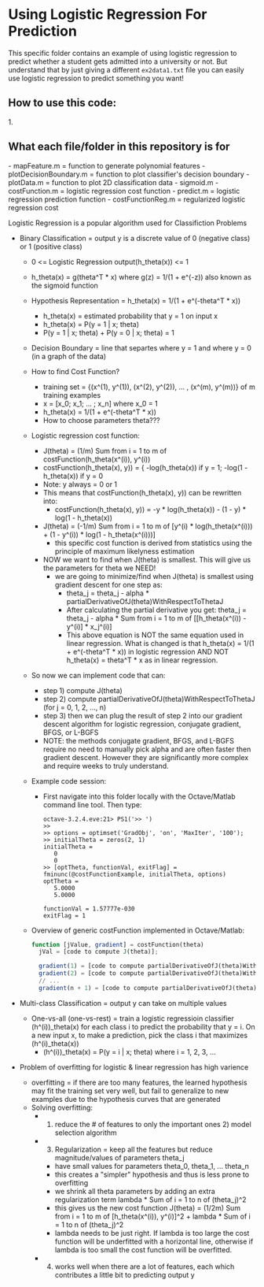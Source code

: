 Using Logistic Regression For Prediction
========================================

This specific folder contains an example of using logistic regression to predict
whether a student gets admitted into a university or not. But understand that by 
just giving a different ```ex2data1.txt``` file you can easily use logistic
regression to predict something you want!

<h2>How to use this code:</h2>
1. 

<h2>What each file/folder in this repository is for</h2>
- mapFeature.m = function to generate polynomial features
- plotDecisionBoundary.m = function to plot classifier's decision boundary
- plotData.m = function to plot 2D classification data
- sigmoid.m
- costFunction.m = logistic regression cost function
- predict.m = logistic regression prediction function
- costFunctionReg.m = regularized logistic regression cost


Logistic Regression is a popular algorithm used for Classifiction Problems

- Binary Classification = output y is a discrete value of 0 (negative class) or 1 (positive class)
  + 0 <= Logistic Regression output(h_theta(x)) <= 1
  + h_theta(x) = g(theta^T * x) where g(z) = 1/(1 + e^(-z)) also known as the sigmoid function
  + Hypothesis Representation = h_theta(x) = 1/(1 + e^(-theta^T * x))
    - h_theta(x) = estimated probability that y = 1 on input x
    - h_theta(x) = P(y = 1 | x; theta)
    - P(y = 1 | x; theta) + P(y = 0 | x; theta) = 1
  + Decision Boundary = line that separtes where y = 1 and where y = 0 (in a graph of the data)
  + How to find Cost Function?
    - training set = {(x^(1), y^(1)), (x^(2), y^(2)), ... , (x^(m), y^(m))} of m training examples
    - x = [x_0; x_1; ... ; x_n] where x_0 = 1
    - h_theta(x) = 1/(1 + e^(-theta^T * x))
    - How to choose parameters theta???
  + Logistic regression cost function:
    - J(theta) = (1/m) Sum from i = 1 to m of costFunction(h_theta(x^(i)), y^(i))
    - costFunction(h_theta(x), y)) = { -log(h_theta(x)) if y = 1; -log(1 - h_theta(x)) if y = 0
    - Note: y always = 0 or 1
    - This means that costFunction(h_theta(x), y)) can be rewritten into:
      + costFunction(h_theta(x), y)) = -y * log(h_theta(x)) - (1 - y) * log(1 - h_theta(x))
    - J(theta) = (-1/m) Sum from i = 1 to m of [y^(i) * log(h_theta(x^(i))) + (1 - y^(i)) * log(1 - h_theta(x^(i)))]
      + this specific cost function is derived from statistics using the principle of maximum likelyness estimation
    - NOW we want to find when J(theta) is smallest. This will give us the parameters for theta we NEED!
      + we are going to minimize/find when J(theta) is smallest using gradient descent for one step as:
        - theta_j = theta_j - alpha * partialDerivativeOfJ(theta)WithRespectToThetaJ
        - After calculating the partial derivative you get: theta_j = theta_j - alpha * Sum from i = 1 to m of [[h_theta(x^(i)) - y^(i)] * x_j^(i)]
        - This above equation is NOT the same equation used in linear regression. What is changed is that h_theta(x) = 1/(1 + e^(-theta^T * x)) in logistic regression AND NOT h_theta(x) = theta^T * x as in linear regression.

  + So now we can implement code that can:
    - step 1) compute J(theta)
    - step 2) compute partialDerivativeOfJ(theta)WithRespectToThetaJ (for j = 0, 1, 2, ..., n)
    - step 3) then we can plug the result of step 2 into our gradient descent algorithm for logistic regression, conjugate gradient, BFGS, or L-BGFS
    - NOTE: the methods conjugate gradient, BFGS, and L-BGFS require no need to manually pick alpha and are often faster then gradient descent. However they are significantly more complex and require weeks to truly understand.

  + Example code session:
    - First navigate into this folder locally with the Octave/Matlab command line tool. Then type:
      ```
      octave-3.2.4.eve:21> PS1('>> ')
      >>
      >> options = optimset('GradObj', 'on', 'MaxIter', '100');
      >> initialTheta = zeros(2, 1)
      initialTheta = 
         0
         0
      >> [optTheta, functionVal, exitFlag] = fminunc(@costFunctionExample, initialTheta, options)
      optTheta = 
         5.0000
         5.0000

      functionVal = 1.57777e-030
      exitFlag = 1
      ```
  + Overview of generic costFunction implemented in Octave/Matlab:
    ```octave
    function [jValue, gradient] = costFunction(theta)
      jVal = [code to compute J(theta)];

      gradient(1) = [code to compute partialDerivativeOfJ(theta)WithRespectToTheta0]
      gradient(2) = [code to compute partialDerivativeOfJ(theta)WithRespectToTheta1]
      // ...
      gradient(n + 1) = [code to compute partialDerivativeOfJ(theta)WithRespectToThetaN]
    ```
- Multi-class Classification = output y can take on multiple values
  + One-vs-all (one-vs-rest) = train a logistic regressioin classifier (h^(i))_theta(x) for each
  class i to predict the probability that y = i. On a new input x, to make a prediction, pick the
  class i that maximizes (h^(i)_theta(x))
    - (h^(i))_theta(x) = P(y = i | x; theta) where i = 1, 2, 3, ...

- Problem of overfitting for logistic & linear regression has high varience
  + overfitting = if there are too many features, the learned hypothesis may fit the training
  set very well, but fail to generalize to new examples due to the hypothesis curves that are generated
  + Solving overfitting:
    - 1) reduce the # of features to only the important ones 2) model selection algorithm
    - 3) Regularization = keep all the features but reduce magnitude/values of parameters theta_j
        + have small values for parameters theta_0, theta_1, ... theta_n
        + this creates a "simpler" hypothesis and thus is less prone to overfitting
        + we shrink all theta parameters by adding an extra regularization term lambda * Sum of i = 1 to n of (theta_j)^2
        + this gives us the new cost function J(theta) = (1/2m) Sum from i = 1 to m of [h_theta(x^(i)), y^(i)]^2 + lambda * Sum of i = 1 to n of (theta_j)^2
        + lambda needs to be just right. If lambda is too large the cost function will be underfitted with a horizontal line, otherwise if lambda is too small the cost function will be overfitted.
    - 4) works well when there are a lot of features, each which contributes a little bit to predicting output y